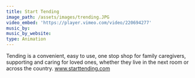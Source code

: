 ```yaml
---
title: Start Tending
image_path: /assets/images/trending.JPG
video_embed: 'https://player.vimeo.com/video/220694277'
music_by:
music_by_website:
type: Animation
---
```



Tending is a convenient, easy to use, one stop shop for family caregivers, supporting and caring for loved ones, whether they live in the next room or across the country. www.starttending.com